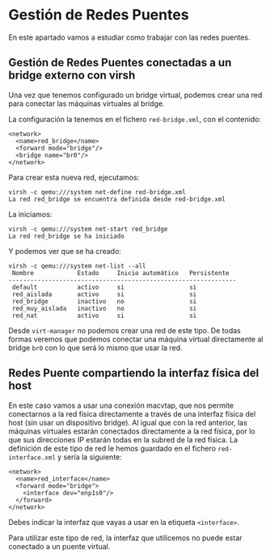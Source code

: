 # Gestión de Redes Puentes

En este apartado vamos  a estudiar como trabajar con las redes puentes.

## Gestión de Redes Puentes conectadas a un bridge externo con virsh

Una vez que tenemos configurado un bridge virtual, podemos crear una red para conectar las máquinas virtuales al bridge.

La configuración la tenemos en el fichero `red-bridge.xml`, con el contenido:

```
<network>
  <name>red_bridge</name>
  <forward mode="bridge"/>
  <bridge name="br0"/>
</network>
```

Para crear esta nueva red, ejecutamos:

```
virsh -c qemu:///system net-define red-bridge.xml 
La red red_bridge se encuentra definida desde red-bridge.xml
```

La iniciamos:

```
virsh -c qemu:///system net-start red_bridge
La red red_bridge se ha iniciado
```

Y podemos ver que se ha creado:

```
virsh -c qemu:///system net-list --all
 Nombre            Estado     Inicio automático   Persistente
---------------------------------------------------------------
 default           activo     si                  si
 red_aislada       activo     si                  si
 red_bridge        inactivo   no                  si
 red_muy_aislada   inactivo   no                  si
 red_nat           activo     si                  si
 ```

 Desde `virt-manager` no podemos crear una red de este tipo. De todas formas veremos que podemos conectar una máquina virtual directamente al bridge `br0` con lo que será lo mismo que usar la red.

##  Redes Puente compartiendo la interfaz física del host

En este caso vamos a usar una conexión macvtap, que nos permite conectarnos a la red física directamente a través de una interfaz física del host (sin usar un dispositivo bridge). Al igual que con la red anterior, las máquinas virtuales estarán conectados directamente a la red física, por lo que sus direcciones IP estarán todas en la subred de la red física. 
La definición de este tipo de red le hemos guardado en el fichero `red-interface.xml` y sería la siguiente:

```
<network>
  <name>red_interface</name>
  <forward mode="bridge">
    <interface dev="enp1s0"/>
  </forward>
</network>
```

Debes indicar la interfaz que vayas a usar en la etiqueta `<interface>`.

Para utilizar este tipo de red, la interfaz que utilicemos no puede estar conectado a un puente virtual.
